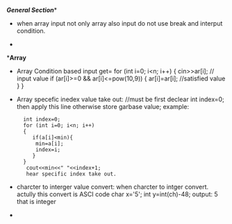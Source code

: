 *****************General Section******************
* when array input not only array also input do not use break and interput condition.

* 








*******************Array******************
* Array Condition based input get=
        for (int i=0; i<n; i++)
        {
            cin>>ar[i]; // input value
            if (ar[i]>=0 && ar[i]<=pow(10,9))
            {
            ar[i]=ar[i]; //satisfied value
            }
        }

* Array specefic inedex value take out:
    //must be first declear int index=0; 
    then apply this line otherwise store garbase value; 
    example: 

        int index=0;
        for (int i=0; i<n; i++)
        {
           if(a[i]<min){
            min=a[i];
            index=i;
           }
        }
         cout<<min<<" "<<index+1; 
         hear specific index take out.    

* charcter to interger value convert: when charcter to intger convert. actully this convert is ASCI code 
    char x='5';
    int y=int(ch)-48;
    output: 5 that is integer

* 
